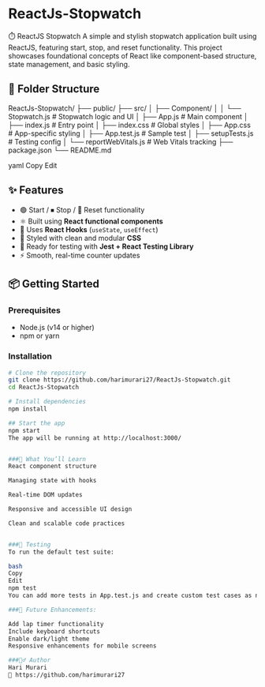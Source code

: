 # ReactJs-Stopwatch
⏱️ ReactJS Stopwatch
A simple and stylish stopwatch application built using ReactJS, featuring start, stop, and reset functionality. This project showcases foundational concepts of React like component-based structure, state management, and basic styling.

## 📁 Folder Structure

ReactJs-Stopwatch/
├── public/
├── src/
│ ├── Component/
│ │ └── Stopwatch.js # Stopwatch logic and UI
│ ├── App.js # Main component
│ ├── index.js # Entry point
│ ├── index.css # Global styles
│ ├── App.css # App-specific styling
│ ├── App.test.js # Sample test
│ ├── setupTests.js # Testing config
│ └── reportWebVitals.js # Web Vitals tracking
├── package.json
└── README.md

yaml
Copy
Edit

## ✨ Features

- 🟢 Start / ⏹ Stop / 🔁 Reset functionality
- ⚛️ Built using **React functional components**
- 🧠 Uses **React Hooks** (`useState`, `useEffect`)
- 🎨 Styled with clean and modular **CSS**
- 🔬 Ready for testing with **Jest + React Testing Library**
- ⚡ Smooth, real-time counter updates

## 📦 Getting Started

### Prerequisites

- Node.js (v14 or higher)
- npm or yarn

### Installation

```bash
# Clone the repository
git clone https://github.com/harimurari27/ReactJs-Stopwatch.git
cd ReactJs-Stopwatch

# Install dependencies
npm install

## Start the app
npm start
The app will be running at http://localhost:3000/


###🧠 What You’ll Learn
React component structure

Managing state with hooks

Real-time DOM updates

Responsive and accessible UI design

Clean and scalable code practices


###🧪 Testing
To run the default test suite:

bash
Copy
Edit
npm test
You can add more tests in App.test.js and create custom test cases as needed.

###🚧 Future Enhancements:

Add lap timer functionality
Include keyboard shortcuts
Enable dark/light theme
Responsive enhancements for mobile screens

###🙋‍♂️ Author
Hari Murari
🔗 https://github.com/harimurari27

